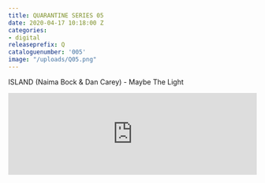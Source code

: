 ```yaml
---
title: QUARANTINE SERIES 05
date: 2020-04-17 10:18:00 Z
categories:
- digital
releaseprefix: Q
cataloguenumber: '005'
image: "/uploads/Q05.png"
---
```


ISLAND (Naima Bock & Dan Carey) - Maybe The Light

<iframe width="100%" height="166" scrolling="no" frameborder="no" allow="autoplay" src="https://w.soundcloud.com/player/?url=https%3A//api.soundcloud.com/tracks/786703369&color=%23ffcc00&auto_play=false&hide_related=false&show_comments=true&show_user=true&show_reposts=false&show_teaser=true"></iframe>